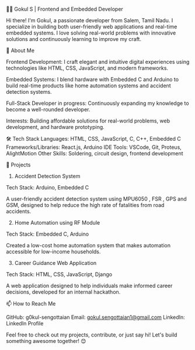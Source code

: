 👨‍💻 Gokul S | Frontend and Embedded Developer

Hi there! I'm Gokul, a passionate developer from Salem, Tamil Nadu. I specialize in building both user-friendly web applications and real-time embedded systems. I love solving real-world problems with innovative solutions and continuously learning to improve my craft.

🚀 About Me

Frontend Development: I craft elegant and intuitive digital experiences using technologies like HTML, CSS, JavaScript, and modern frameworks.

Embedded Systems: I blend hardware with Embedded C and Arduino to build real-time products like home automation systems and accident detection systems.

Full-Stack Developer in progress: Continuously expanding my knowledge to become a well-rounded developer.

Interests: Building affordable solutions for real-world problems, web development, and hardware prototyping.

🛠️ Tech Stack
Languages: HTML, CSS, JavaScript, C, C++, Embedded C
Frameworks/Libraries: React.js, Arduino IDE
Tools: VSCode, Git, Proteus, AlightMotion
Other Skills: Soldering, circuit design, frontend development

🌟 Projects

1. Accident Detection System
   
Tech Stack: Arduino, Embedded C

A user-friendly accident detection system using MPU6050 , FSR , GPS and GSM, designed to help reduce the high rate of fatalities from road accidents.

2. Home Automation using RF Module

Tech Stack: Embedded C, Arduino

Created a low-cost home automation system that makes automation accessible for low-income households.

3. Career Guidance Web Application

Tech Stack: HTML, CSS, JavaScript, Django

A web application designed to help individuals make informed career decisions, developed for an internal hackathon.

📫 How to Reach Me

GitHub: g0kul-sengottaian
Email: gokul.sengottaian1@gmail.com
LinkedIn: LinkedIn Profile

Feel free to check out my projects, contribute, or just say hi! Let's build something awesome together! 😊

